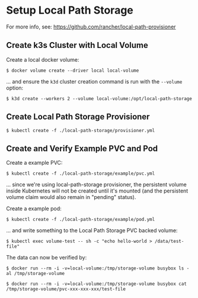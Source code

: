 # Setup Local Path Storage

For more info, see: https://github.com/rancher/local-path-provisioner

## Create k3s Cluster with Local Volume

Create a local docker volume:

```
$ docker volume create --driver local local-volume
```

... and ensure the `k3d` cluster creation command is run with the `--volume` option:

```
$ k3d create --workers 2 --volume local-volume:/opt/local-path-storage
```

## Create Local Path Storage Provisioner

```
$ kubectl create -f ./local-path-storage/provisioner.yml
```

## Create and Verify Example PVC and Pod

Create a example PVC:

```
$ kubectl create -f ./local-path-storage/example/pvc.yml
```

... since we're using local-path-storage provisioner, the persistent volume inside Kubernetes will not be created until it's mounted (and the persistent volume claim would also remain in "pending" status).

Create a example pod:

```
$ kubectl create -f ./local-path-storage/example/pod.yml
```

... and write something to the Local Path Storage PVC backed volume:

```
$ kubectl exec volume-test -- sh -c "echo hello-world > /data/test-file"
```

The data can now be verified by:

```
$ docker run --rm -i -v=local-volume:/tmp/storage-volume busybox ls -al /tmp/storage-volume

$ docker run --rm -i -v=local-volume:/tmp/storage-volume busybox cat /tmp/storage-volume/pvc-xxx-xxx-xxx/test-file
```
